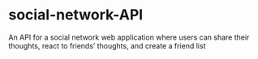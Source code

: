 # social-network-API
An API for a social network web application where users can share their thoughts, react to friends’ thoughts, and create a friend list
